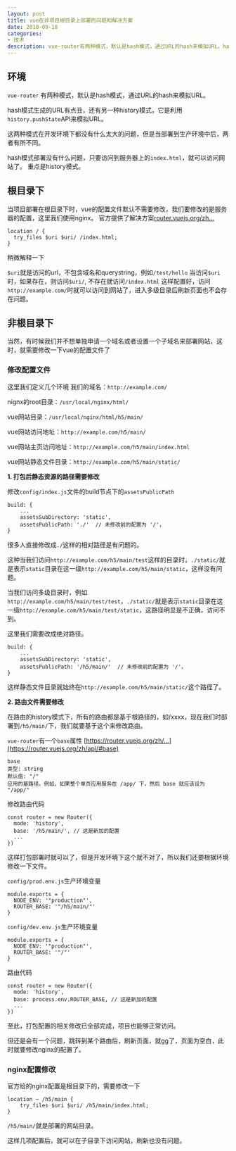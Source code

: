 ```yaml
---
layout: post
title: vue在非项目根目录上部署的问题和解决方案
date: 2018-09-18
categories:
- 技术
description: vue-router有两种模式，默认是hash模式，通过URL的hash来模拟URL。hash模式生成的URL有点丑，还有另一种history模式，它是利用history.pushState API来模拟URL。这两种模式在开发环境下都没有什么太大的问题，但是当部署到生产环境中后，两者有所不同...
---
```


## 环境

`vue-router` 有两种模式，默认是hash模式，通过URL的hash来模拟URL。

hash模式生成的URL有点丑，还有另一种history模式，它是利用`history.pushState`API来模拟URL。

这两种模式在开发环境下都没有什么太大的问题，但是当部署到生产环境中后，两者有所不同。

hash模式部署没有什么问题，只要访问到服务器上的`index.html`，就可以访问网站了。
重点是history模式。

## 根目录下
当项目部署在根目录下时，vue的配置文件默认不需要修改，我们要修改的是服务器的配置，这里我们使用nginx。
官方提供了解决方案[router.vuejs.org/zh...](https://router.vuejs.org/zh/guide/essentials/history-mode.html)

```
location / {
  try_files $uri $uri/ /index.html;
}
```
稍微解释一下

`$uri`就是访问的url，不包含域名和querystring，例如`/test/hello`
当访问`$uri`时，如果存在，则访问`$uri/`, 不存在就访问`/index.html`
这样配置好，访问`http://example.com/`时就可以访问到网站了，进入多级目录后刷新页面也不会存在问题。

## 非根目录下

当然，有时候我们并不想单独申请一个域名或者设置一个子域名来部署网站，这时，就需要修改一下vue的配置文件了

### 修改配置文件

这里我们定义几个环境
我们的域名：`http://example.com/`

nignx的root目录：`/usr/local/nginx/html/` 

vue网站目录：`/usr/local/nginx/html/h5/main/`

vue网站访问地址：`http://example.com/h5/main/`

vue网站主页访问地址：`http://example.com/h5/main/index.html`

vue网站静态文件目录：`http://example.com/h5/main/static/`

__1. 打包后静态资源的路径需要修改__

修改`config/index.js`文件的build节点下的`assetsPublicPath`
```
build: {
    ...
    assetsSubDirectory: 'static',
    assetsPublicPath: './'  // 未修改前的配置为 '/'，
}
```
很多人直接修改成`./`这样的相对路径是有问题的。

这种当我们访问`http://example.com/h5/main/test`这样的目录时，`./static/`就是表示`static`目录在这一级`http://example.com/h5/main/static`，这样没有问题。

当我们访问多级目录时，例如`http://example.com/h5/main/test/test`，`./static/`就是表示`static`目录在这一级`http://example.com/h5/main/test/static`，这路径明显是不正确，访问不到。


这里我们需要改成绝对路径。
```
build: {
    ...
    assetsSubDirectory: 'static',
    assetsPublicPath: '/h5/main/'  // 未修改前的配置为 '/'，
}
```
这样静态文件目录就始终在`http://example.com/h5/main/static/`这个路径了。

__2. 路由文件需要修改__

在路由的history模式下，所有的路由都是基于根路径的，如/xxxx，现在我们时部署到`/h5/main/`下，我们就要基于这个来修改路由。

`vue-router`有一个`base`属性 [https://router.vuejs.org/zh/...](https://router.vuejs.org/zh/api/#base)

```
base
类型: string
默认值: "/"
应用的基路径。例如，如果整个单页应用服务在 /app/ 下，然后 base 就应该设为 "/app/"
```

修改路由代码

```
const router = new Router({
  mode: 'history',
  base: '/h5/main/', // 这是新加的配置
  ...
})
```
这样打包部署时就可以了，但是开发环境下这个就不对了，所以我们还要根据环境修改一下文件。

`config/prod.env.js`生产环境变量
```
module.exports = {
  NODE_ENV: '"production"',
  ROUTER_BASE: '"/h5/main/"'
}
```

`config/dev.env.js`生产环境变量
```
module.exports = {
  NODE_ENV: '"production"',
  ROUTER_BASE: '"/"'
}
```

路由代码
```
const router = new Router({
  mode: 'history',
  base: process.env.ROUTER_BASE, // 这是新加的配置
  ...
})
```

至此，打包配置的相关修改已全部完成，项目也能够正常访问。

但还是会有一个问题，跳转到某个路由后，刷新页面，就gg了，页面为空白，此时就要修改nginx的配置了。

### nginx配置修改

官方给的nginx配置是根目录下的，需要修改一下
```
location ~ /h5/main {
    try_files $uri $uri/ /h5/main/index.html;
}
```

`/h5/main/`就是部署的网站目录。

这样几项配置后，就可以在子目录下访问网站，刷新也没有问题。
